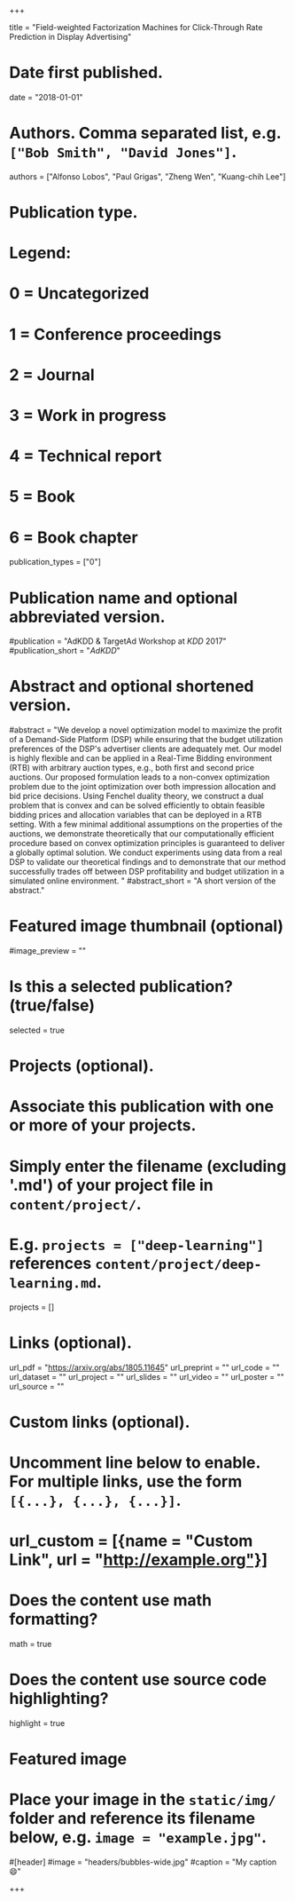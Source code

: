 
+++

title = "Field-weighted Factorization Machines for Click-Through Rate Prediction in Display Advertising"

# Date first published.
date = "2018-01-01"

# Authors. Comma separated list, e.g. `["Bob Smith", "David Jones"]`.
authors = ["Alfonso Lobos",  "Paul Grigas", "Zheng Wen", "Kuang-chih Lee"]

# Publication type.
# Legend:
# 0 = Uncategorized
# 1 = Conference proceedings
# 2 = Journal
# 3 = Work in progress
# 4 = Technical report
# 5 = Book
# 6 = Book chapter
publication_types = ["0"]

# Publication name and optional abbreviated version.
#publication = "AdKDD & TargetAd Workshop at *KDD* 2017"
#publication_short = "*AdKDD*"

# Abstract and optional shortened version.
#abstract = "We develop a novel optimization model to maximize the profit of a Demand-Side Platform (DSP) while ensuring that the budget utilization preferences of the DSP's advertiser clients are adequately met. Our model is highly flexible and can be applied in a Real-Time Bidding environment (RTB) with arbitrary auction types, e.g., both first and second price auctions. Our proposed formulation leads to a non-convex optimization problem due to the joint optimization over both impression allocation and bid price decisions. Using Fenchel duality theory, we construct a dual problem that is convex and can be solved efficiently to obtain feasible bidding prices and allocation variables that can be deployed in a RTB setting. With a few minimal additional assumptions on the properties of the auctions, we demonstrate theoretically that our computationally efficient procedure based on convex optimization principles is guaranteed to deliver a globally optimal solution. We conduct experiments using data from a real DSP to validate our theoretical findings and to demonstrate that our method successfully trades off between DSP profitability and budget utilization in a simulated online environment. "
#abstract_short = "A short version of the abstract."

# Featured image thumbnail (optional)
#image_preview = ""

# Is this a selected publication? (true/false)
selected = true

# Projects (optional).
#   Associate this publication with one or more of your projects.
#   Simply enter the filename (excluding '.md') of your project file in `content/project/`.
#   E.g. `projects = ["deep-learning"]` references `content/project/deep-learning.md`.
projects = []

# Links (optional).
url_pdf = "https://arxiv.org/abs/1805.11645"
url_preprint = ""
url_code = ""
url_dataset = ""
url_project = ""
url_slides = ""
url_video = ""
url_poster = ""
url_source = ""

# Custom links (optional).
#   Uncomment line below to enable. For multiple links, use the form `[{...}, {...}, {...}]`.
# url_custom = [{name = "Custom Link", url = "http://example.org"}]

# Does the content use math formatting?
math = true

# Does the content use source code highlighting?
highlight = true

# Featured image
# Place your image in the `static/img/` folder and reference its filename below, e.g. `image = "example.jpg"`.
#[header]
#image = "headers/bubbles-wide.jpg"
#caption = "My caption 😄"

+++
